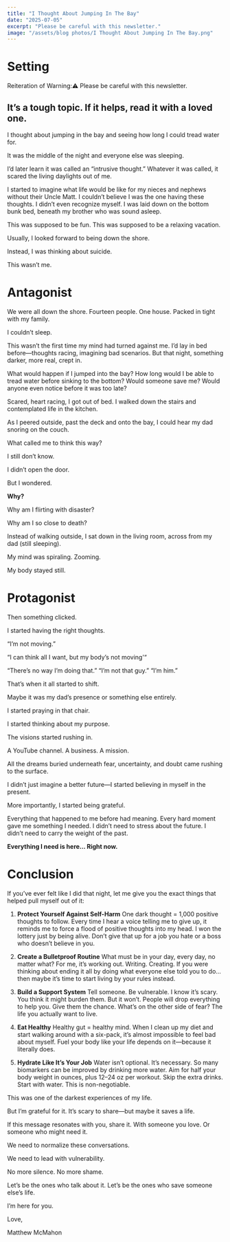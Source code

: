 ```yaml
---
title: "I Thought About Jumping In The Bay"
date: "2025-07-05"
excerpt: "Please be careful with this newsletter."
image: "/assets/blog photos/I Thought About Jumping In The Bay.png"
---
```


# Setting
Reiteration of Warning:⚠️ Please be careful with this newsletter.

It’s a tough topic. If it helps, read it with a loved one.
---
I thought about jumping in the bay and seeing how long I could tread water for.

It was the middle of the night and everyone else was sleeping.

I’d later learn it was called an “intrusive thought.” Whatever it was called, it scared the living daylights out of me.

I started to imagine what life would be like for my nieces and nephews without their Uncle Matt. I couldn’t believe I was the one having these thoughts. I didn’t even recognize myself. I was laid down on the bottom bunk bed, beneath my brother who was sound asleep.

This was supposed to be fun. This was supposed to be a relaxing vacation.

Usually, I looked forward to being down the shore.

Instead, I was thinking about suicide.

This wasn’t me.

# Antagonist
We were all down the shore. Fourteen people. One house. Packed in tight with my family.

I couldn’t sleep.

This wasn’t the first time my mind had turned against me. I’d lay in bed before—thoughts racing, imagining bad scenarios. But that night, something darker, more real, crept in.

What would happen if I jumped into the bay? How long would I be able to tread water before sinking to the bottom? Would someone save me? Would anyone even notice before it was too late?

Scared, heart racing, I got out of bed. I walked down the stairs and contemplated life in the kitchen.

As I peered outside, past the deck and onto the bay, I could hear my dad snoring on the couch.

What called me to think this way?

I still don’t know.

I didn’t open the door.

But I wondered.

**Why?** 

Why am I flirting with disaster?

Why am I so close to death?

Instead of walking outside, I sat down in the living room, across from my dad (still sleeping).

My mind was spiraling. Zooming.

My body stayed still.

# Protagonist
Then something clicked.

I started having the right thoughts.

“I’m not moving.”

“I can think all I want, but my body’s not moving'“

“There’s no way I’m doing that.” “I’m not that guy.” “I’m him.”

That’s when it all started to shift.

Maybe it was my dad’s presence or something else entirely.

I started praying in that chair.

I started thinking about my purpose.

The visions started rushing in.

A YouTube channel. A business. A mission.

All the dreams buried underneath fear, uncertainty, and doubt came rushing to the surface.

I didn’t just imagine a better future—I started believing in myself in the present.

More importantly, I started being grateful.

Everything that happened to me before had meaning. Every hard moment gave me something I needed. I didn’t need to stress about the future. I didn’t need to carry the weight of the past.

**Everything I need is here… Right now.**

# Conclusion
If you’ve ever felt like I did that night, let me give you the exact things that helped pull myself out of it:

1. **Protect Yourself Against Self-Harm**
One dark thought = 1,000 positive thoughts to follow. Every time I hear a voice telling me to give up, it reminds me to force a flood of positive thoughts into my head. I won the lottery just by being alive. Don’t give that up for a job you hate or a boss who doesn’t believe in you.

2. **Create a Bulletproof Routine**
What must be in your day, every day, no matter what? For me, it’s working out. Writing. Creating. If you were thinking about ending it all by doing what everyone else told you to do… then maybe it’s time to start living by your rules instead.

3. **Build a Support System**
Tell someone. Be vulnerable. I know it’s scary. You think it might burden them. But it won’t. People will drop everything to help you. Give them the chance. What’s on the other side of fear? The life you actually want to live.

4. **Eat Healthy**
Healthy gut = healthy mind. When I clean up my diet and start walking around with a six-pack, it’s almost impossible to feel bad about myself. Fuel your body like your life depends on it—because it literally does.

5. **Hydrate Like It’s Your Job**
Water isn’t optional. It’s necessary. So many biomarkers can be improved by drinking more water. Aim for half your body weight in ounces, plus 12–24 oz per workout. Skip the extra drinks. Start with water. This is non-negotiable.

This was one of the darkest experiences of my life.

But I’m grateful for it. It’s scary to share—but maybe it saves a life.

If this message resonates with you, share it. With someone you love. Or someone who might need it.

We need to normalize these conversations.

We need to lead with vulnerability.

No more silence. No more shame.

Let’s be the ones who talk about it. Let’s be the ones who save someone else’s life.

I’m here for you.

Love,

Matthew McMahon
